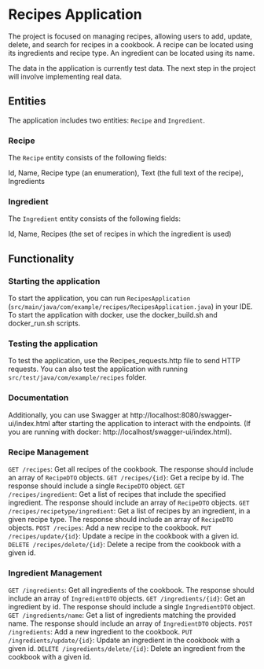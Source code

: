 # Recipes Application

The project is focused on managing recipes, 
allowing users to add, update, delete, and search for recipes in a cookbook. 
A recipe can be located using its ingredients and recipe type.
An ingredient can be located using its name.

The data in the application is currently test data. The next step in the project will involve implementing real data.

## Entities
The application includes two entities: `Recipe` and `Ingredient`.

### Recipe

The `Recipe` entity consists of the following fields:

Id,
Name,
Recipe type (an enumeration),
Text (the full text of the recipe),
Ingredients

### Ingredient

The `Ingredient` entity consists of the following fields:

Id,
Name,
Recipes (the set of recipes in which the ingredient is used)

## Functionality

### Starting the application
To start the application, you can run `RecipesApplication` (`src/main/java/com/example/recipes/RecipesApplication.java`) in your IDE.
To start the application with docker, use the docker_build.sh and docker_run.sh scripts. 

### Testing the application
To test the application, use the Recipes_requests.http file to send HTTP requests.
You can also test the application with running `src/test/java/com/example/recipes` folder.

### Documentation
Additionally, you can use Swagger at http://localhost:8080/swagger-ui/index.html after starting the application 
to interact with the endpoints. (If you are running with docker: http://localhost/swagger-ui/index.html).

### Recipe Management

`GET /recipes`: Get all recipes of the cookbook. The response should include an array of `RecipeDTO` objects.
`GET /recipes/{id}`: Get a recipe by id. The response should include a single `RecipeDTO` object.
`GET /recipes/ingredient`: Get a list of recipes that include the specified ingredient. The response should include an array of `RecipeDTO` objects.
`GET /recipes/recipetype/ingredient`: Get a list of recipes by an ingredient, in a given recipe type. The response should include an array of `RecipeDTO` objects.
`POST /recipes`: Add a new recipe to the cookbook.
`PUT /recipes/update/{id}`: Update a recipe in the cookbook with a given id.
`DELETE /recipes/delete/{id}`: Delete a recipe from the cookbook with a given id.

### Ingredient Management

`GET /ingredients`: Get all ingredients of the cookbook. The response should include an array of `IngredientDTO` objects.
`GET /ingredients/{id}`: Get an ingredient by id. The response should include a single `IngredientDTO` object.
`GET /ingredients/name`: Get a list of ingredients matching the provided name. The response should include an array of `IngredientDTO` objects.
`POST /ingredients`: Add a new ingredient to the cookbook.
`PUT /ingredients/update/{id}`: Update an ingredient in the cookbook with a given id.
`DELETE /ingredients/delete/{id}`: Delete an ingredient from the cookbook with a given id.



